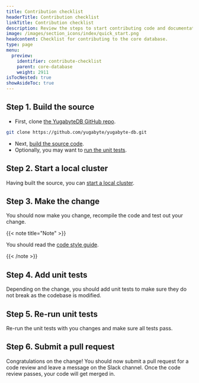 ```yaml
---
title: Contribution checklist
headerTitle: Contribution checklist
linkTitle: Contribution checklist
description: Review the steps to start contributing code and documentation.
image: /images/section_icons/index/quick_start.png
headcontent: Checklist for contributing to the core database.
type: page
menu:
  preview:
    identifier: contribute-checklist
    parent: core-database
    weight: 2911
isTocNested: true
showAsideToc: true
---
```


## Step 1. Build the source

* First, clone [the YugabyteDB GitHub repo](https://github.com/yugabyte/yugabyte-db).

```bash
git clone https://github.com/yugabyte/yugabyte-db.git
```

* Next, [build the source code](../build-from-src).
* Optionally, you may want to [run the unit tests](../run-unit-tests).

## Step 2. Start a local cluster

Having built the source, you can [start a local cluster](../../../quick-start/create-local-cluster).

## Step 3. Make the change

You should now make you change, recompile the code and test out your change.

{{< note title="Note" >}}

You should read the [code style guide](../coding-style).

{{< /note >}}

## Step 4. Add unit tests

Depending on the change, you should add unit tests to make sure they do not break as the codebase is modified.

## Step 5. Re-run unit tests

Re-run the unit tests with you changes and make sure all tests pass.

## Step 6. Submit a pull request

Congratulations on the change! You should now submit a pull request for a code review and leave a message on the Slack channel. Once the code review passes, your code will get merged in.
